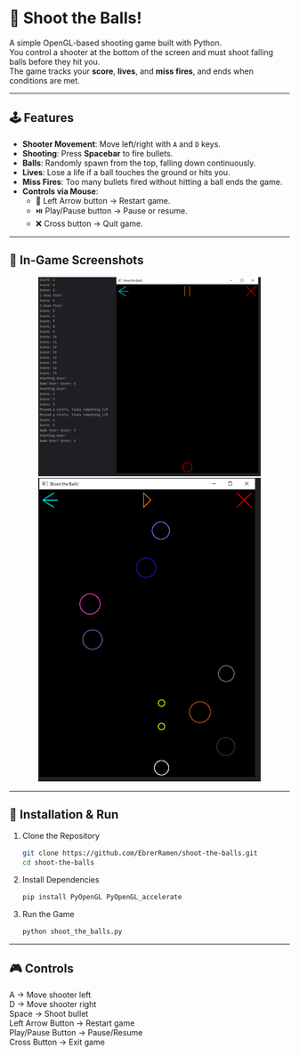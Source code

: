 # 🎯 Shoot the Balls!  

A simple OpenGL-based shooting game built with Python.  
You control a shooter at the bottom of the screen and must shoot falling balls before they hit you.  
The game tracks your **score**, **lives**, and **miss fires**, and ends when conditions are met.  

---

## 🕹️ Features
- **Shooter Movement**: Move left/right with `A` and `D` keys.  
- **Shooting**: Press **Spacebar** to fire bullets.  
- **Balls**: Randomly spawn from the top, falling down continuously.  
- **Lives**: Lose a life if a ball touches the ground or hits you.  
- **Miss Fires**: Too many bullets fired without hitting a ball ends the game.  
- **Controls via Mouse**:
  - 🔄 Left Arrow button → Restart game.  
  - ⏯️ Play/Pause button → Pause or resume.  
  - ❌ Cross button → Quit game.  

---

## 📸 In-Game Screenshots  

<p align="center">
  <img src="ingame_shots/SS1.PNG" width="400">
  <img src="ingame_shots/SS2.PNG" width="400">
</p>

---

## 🚀 Installation & Run  

1. Clone the Repository
   ```bash
   git clone https://github.com/EbrerRamen/shoot-the-balls.git
   cd shoot-the-balls
2. Install Dependencies
   ```bash
   pip install PyOpenGL PyOpenGL_accelerate
3. Run the Game
   ```bash
   python shoot_the_balls.py

---

## 🎮 Controls

A -> Move shooter left  
D -> Move shooter right  
Space -> Shoot bullet  
Left Arrow Button -> Restart game  
Play/Pause Button -> Pause/Resume  
Cross Button -> Exit game  
